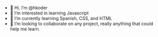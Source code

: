 - 👋 Hi, I’m @hkoder
- 👀 I’m interested in learning Javascript
- 🌱 I’m currently learning Spanish, CSS, and HTML
- 💞️ I’m looking to collaborate on any project, really anything that could help me learn.

<!---
hkoder/hkoder is a ✨ special ✨ repository because its `README.md` (this file) appears on your GitHub profile.
You can click the Preview link to take a look at your changes.
--->
